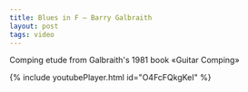 ```yaml
---
title: Blues in F — Barry Galbraith
layout: post
tags: video
---
```


Comping etude from Galbraith's 1981 book «Guitar Comping»

{% include youtubePlayer.html id="O4FcFQkgKeI" %}
